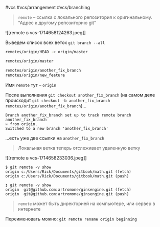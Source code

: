#vcs #vcs/arrangement #vcs/branching 

> `remote` – ссылка с локального репозитория к оригинальному. "Адрес к другому репозиторию git"

![[remote в vcs-1714658124263.jpeg]]

Выведем список всех веток `git branch --all`
```bash
remotes/origin/HEAD -> origin/master

remotes/origin/master

remotes/origin/another_fix_branch
remotes/origin/new_feature
```
Имя `remote` тут – `origin`

После выполнения `git checkout another_fix_branch` (на самом деле происходит `git checkout -b another_fix_branch remotes/origin/another_fix_branch`)...
```
Branch another_fix_branch set up to track remote branch another_fix_branch
➥ from origin.
Switched to a new branch 'another_fix_branch'
```

...есть уже две ссылки на `another_fix_branch`
> Локальная ветка теперь отслеживает удаленную ветку

![[remote в vcs-1714658233036.jpeg]]


```
$ git remote -v show
origin c:/Users/Rick/Documents/gitbook/math.git (fetch)
origin c:/Users/Rick/Documents/gitbook/math.git (push)

❯ git remote -v show  
origin  git@github.com:artromone/ginsengine.git (fetch)  
origin  git@github.com:artromone/ginsengine.git (push)
```
> `remote` может быть директорией на компьютере, или сервер в интернете

Переименовать можно: `git remote rename origin beginning`
